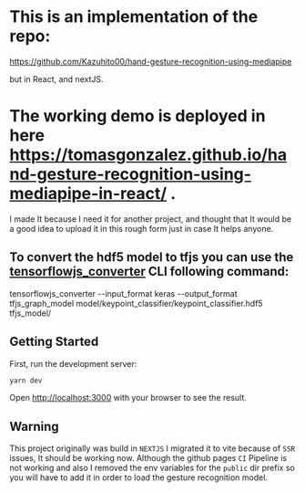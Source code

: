 # This is an implementation of the repo:

https://github.com/Kazuhito00/hand-gesture-recognition-using-mediapipe

but in React, and nextJS.
# The working demo is deployed in here https://tomasgonzalez.github.io/hand-gesture-recognition-using-mediapipe-in-react/ .


I made It because I need it for another project, and thought that It would be a good idea to upload it in this rough form just in case It helps anyone.

## To convert the hdf5 model to tfjs you can use the [tensorflowjs_converter](https://www.tensorflow.org/js/guide/conversion) CLI following command: 
tensorflowjs_converter --input_format keras --output_format tfjs_graph_model model/keypoint_classifier/keypoint_classifier.hdf5 tfjs_model/

## Getting Started

First, run the development server:

```bash
yarn dev
```

Open [http://localhost:3000](http://localhost:3000) with your browser to see the result.

## Warning
This project originally was build in `NEXTJS` I migrated it to vite because of `SSR` issues, It should be working now. Although the github pages `CI` Pipeline is not working and also I removed the env variables for the `public` dir prefix so you will have to add it in order to load the gesture recognition model.
